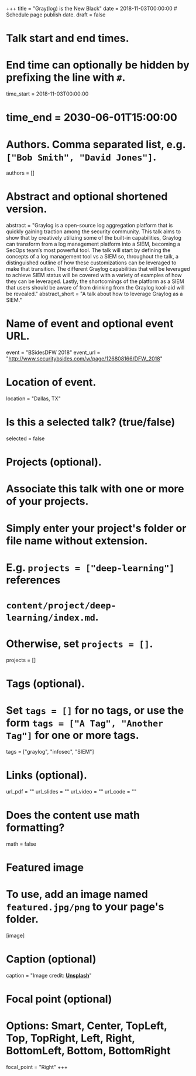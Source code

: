 +++
title = "Gray(log) is the New Black"
date = 2018-11-03T00:00:00 # Schedule page publish date.
draft = false

# Talk start and end times.
#   End time can optionally be hidden by prefixing the line with `#`.
time_start = 2018-11-03T00:00:00
# time_end = 2030-06-01T15:00:00

# Authors. Comma separated list, e.g. `["Bob Smith", "David Jones"]`.
authors = []

# Abstract and optional shortened version.
abstract = "Graylog is a open-source log aggregation platform that is quickly gaining traction among the security community. This talk aims to show that by creatively utilizing some of the built-in capabilities, Graylog can transform from a log management platform into a SIEM, becoming a SecOps team’s most powerful tool. The talk will start by defining the concepts of a log management tool vs a SIEM so, throughout the talk, a distinguished outline of how these customizations can be leveraged to make that transition. The different Graylog capabilities that will be leveraged to achieve SIEM status will be covered with a variety of examples of how they can be leveraged. Lastly, the shortcomings of the platform as a SIEM that users should be aware of from drinking from the Graylog kool-aid will be revealed."
abstract_short = "A talk about how to leverage Graylog as a SIEM."

# Name of event and optional event URL.
event = "BSidesDFW 2018"
event_url = "http://www.securitybsides.com/w/page/126808166/DFW_2018"

# Location of event.
location = "Dallas, TX"

# Is this a selected talk? (true/false)
selected = false

# Projects (optional).
#   Associate this talk with one or more of your projects.
#   Simply enter your project's folder or file name without extension.
#   E.g. `projects = ["deep-learning"]` references
#   `content/project/deep-learning/index.md`.
#   Otherwise, set `projects = []`.
projects = []

# Tags (optional).
#   Set `tags = []` for no tags, or use the form `tags = ["A Tag", "Another Tag"]` for one or more tags.
tags = ["graylog", "infosec", "SIEM"]

# Links (optional).
url_pdf = ""
url_slides = ""
url_video = ""
url_code = ""

# Does the content use math formatting?
math = false

# Featured image
# To use, add an image named `featured.jpg/png` to your page's folder.
[image]
  # Caption (optional)
  caption = "Image credit: [**Unsplash**](https://unsplash.com/photos/bzdhc5b3Bxs)"

  # Focal point (optional)
  # Options: Smart, Center, TopLeft, Top, TopRight, Left, Right, BottomLeft, Bottom, BottomRight
  focal_point = "Right"
+++
